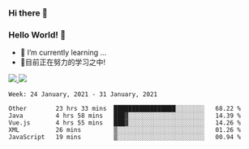 ### Hi there 👋
### Hello World! 🙌

- 🌱 I’m currently learning ...
- 📖目前正在努力的学习之中!

<a href="https://github.com/anuraghazra/github-readme-stats">
  <img src="https://github-readme-stats.vercel.app/api?username=keyboardWithDream&show_icons=true&repo=github-readme-stats" />
</a>
<a href="https://github.com/anuraghazra/convoychat">
  <img src="https://github-readme-stats.vercel.app/api/top-langs/?username=keyboardWithDream&layout=compact&repo=convoychat" />
</a>



<!--START_SECTION:waka-->
```text
Week: 24 January, 2021 - 31 January, 2021

Other        23 hrs 33 mins  █████████████████░░░░░░░░   68.22 % 
Java         4 hrs 58 mins   ███▓░░░░░░░░░░░░░░░░░░░░░   14.39 % 
Vue.js       4 hrs 55 mins   ███▓░░░░░░░░░░░░░░░░░░░░░   14.26 % 
XML          26 mins         ▒░░░░░░░░░░░░░░░░░░░░░░░░   01.26 % 
JavaScript   19 mins         ▒░░░░░░░░░░░░░░░░░░░░░░░░   00.94 % 
```
<!--END_SECTION:waka-->
